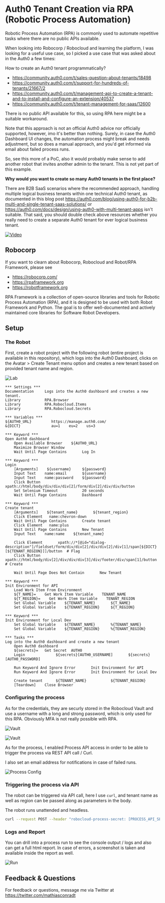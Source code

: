 # Auth0 Tenant Creation via RPA (Robotic Process Automation)

Robotic Process Automation (RPA) is commonly used to automate repetitive tasks where there are no public APIs available.

When looking into Robocorp / Robocloud and learning the platform, I was looking for a useful use case, so I picked a use case that was asked about in the Auth0 a few times:

How to create an Auth0 tenant programmatically?

* https://community.auth0.com/t/sales-question-about-tenants/18498
* https://community.auth0.com/t/support-for-hundreds-of-tenants/21667/2
* https://community.auth0.com/t/management-api-to-create-a-tenant-and-to-install-and-configure-an-extension/40537
* https://community.auth0.com/t/tenant-management-for-saas/12600


There is no public API available for this, so using RPA here might be a suitable workaround. 

Note that this approach is not an official Auth0 advice nor officially supported, however, imo it's better than nothing. Surely, in case the Auth0 Dashboard UI changes, the automation process might break and needs adjustment, but so does a manual approach, and you'd get informed via email about failed process runs.

So, see this more of a PoC, also it would probably make sense to add another robot that invites another admin to the tenant. This is not yet part of this example.

**Why would you want to create so many Auth0 tenants in the first place?**

There are B2B SaaS scenarios where the recommended approach, handling multiple logical business tenants within one technical Auth0 tenant, as documented in this blog post https://auth0.com/blog/using-auth0-for-b2b-multi-and-single-tenant-saas-solutions/ or https://auth0.com/docs/design/using-auth0-with-multi-tenant-apps isn't suitable.
That said, you should double check above resources whether you really need to create a separate Auth0 tenant for ever logical business tenant.


[![Video](http://img.youtube.com/vi/7rWuvSq-M7k/0.jpg)](https://youtu.be/7rWuvSq-M7k)

## Robocorp

If you want to clearn about Robocorp, Robocloud and Robot/RPA Framework, please see 
* https://robocorp.com/
* https://rpaframework.org
* https://robotframework.org

RPA Framework is a collection of open-source libraries and tools for Robotic Process Automation (RPA), and it is designed to be used with both Robot Framework and Python. The goal is to offer well-documented and actively maintained core libraries for Software Robot Developers.


## Setup

### The Robot

First, create a robot project with the following robot (entire project is available in this repository), which logs into the Auth0 Dashboard, clicks on the Avatar > Create Tenant menu option and creates a new tenant based on provided tenant name and region.

![Lab](docs/lab.png)


```
*** Settings ***
Documentation     Logs into the Auth0 dashboard and creates a new tenant.
Library           RPA.Browser
Library           RPA.Robocloud.Items
Library           RPA.Robocloud.Secrets

*** Variables ***
${AUTH0_URL}         https://manage.auth0.com/
&{DICT}              au=1    eu=2    us=3

*** Keyword ***
Open Auth0 dashboard
    Open Available Browser    ${AUTH0_URL}
    Maximize Browser Window
    Wait Until Page Contains       Log In

*** Keyword ***
Login
    [Arguments]    ${username}     ${password}
    Input Text    name:email       ${username}
    Input Text    name:password    ${password}
    Click Button                   xpath://html/body/div/div/div[2]/form/div[2]/div/div/button
    Set Selenium Timeout           20 seconds
    Wait Until Page Contains       Dashboard

*** Keyword ***
Create tenant
    [Arguments]    ${tenant_name}       ${tenant_region}
    Click Element   name:chevron-down
    Wait Until Page Contains       Create tenant    
    Click Element   name:plus
    Wait Until Page Contains       New Tenant
    Input Text    name:name    ${tenant_name}

    Click Element       xpath://*[@id="dialog-description"]/fieldset/form/div/div[2]/div/div[2]/div[1]/span[${DICT}[${TENANT_REGION}]]/button  # Flag    
    Click Button        xpath://html/body/div[2]/div/div/div[3]/div/footer/div/span[1]/button  # Create
    
    Wait Until Page Does Not Contain       New Tenant

*** Keyword ***
Init Environment for API
    Load Work Item From Environment
    ${T_NAME}=    Get Work Item Variable    TENANT_NAME
    ${T_REGION}=    Get Work Item Variable    TENANT_REGION    
    Set Global Variable    ${TENANT_NAME}       ${T_NAME}        
    Set Global Variable    ${TENANT_REGION}     ${T_REGION}     

*** Keyword ***
Init Environment for Local Dev    
    Set Global Variable    ${TENANT_NAME}       %{TENANT_NAME}        
    Set Global Variable    ${TENANT_REGION}     %{TENANT_REGION}    

*** Tasks ***
Log into the Auth0 dashboard and create a new tenant
    Open Auth0 dashboard
    ${secrets}=   Get Secret  AUTH0        
    Login              ${secrets}[AUTH0_USERNAME]       ${secrets}[AUTH0_PASSWORD]
    
    Run Keyword And Ignore Error       Init Environment for API
    Run Keyword And Ignore Error       Init Environment for Local Dev    
    
    Create tenant      ${TENANT_NAME}           ${TENANT_REGION}
    [Teardown]    Close Browser
```

### Configuring the process

As for the credentials, they are securly stored in the Robocloud Vault and use a username with a long and strong password, which is only used for this RPA. Obviously MFA is not really possible with RPA.

![Vault](docs/vault1.png)

![Vault](docs/vault2.png)

As for the process, I enabled Process API access in order to be able to trigger the process via REST API call / Curl.

I also set an email address for notifications in case of failed runs.

![Process Config](docs/process-config.png)


### Triggering the process via API

The robot can be triggered via API call, here I use `curl`, and tenant name as well as region can be passed along as parameters in the body.

The robot runs unattended and headless.

```bash
curl --request POST --header "robocloud-process-secret: [PROCESS_API_SECRET]" --header "Content-Type: application/json" --data "{\"variables\":{\"TENANT_NAME\":\"[YOUR_TENANT_NAME]\",\"TENANT_REGION\":\"[us|eu|au]\"}}" https://api.eu1.robocloud.eu/workspace-v1/workspaces/[YOUR_WORKSPACE_ID]/processes/[YOUR_PROCESS_ID]/runs
```

### Logs and Report

You can drill into a process run to see the console output / logs and also can get a full html report. In case of errors, a screenshot is taken and available inside the report as well.

![Run](docs/run.png)


## Feedback & Questions

For feedback or questions, message me via Twitter at https://twitter.com/mathiasconradt